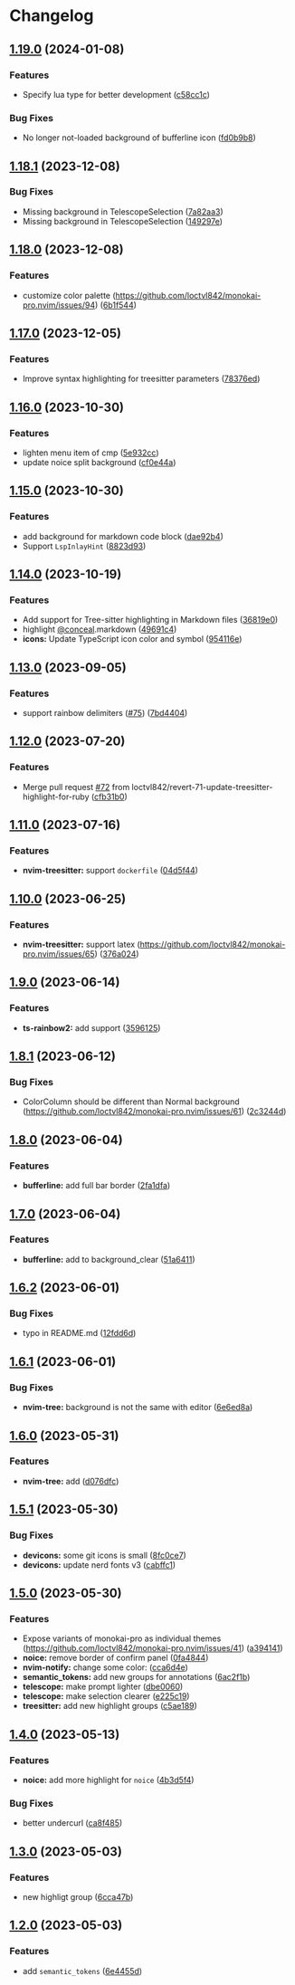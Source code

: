 # Changelog

## [1.19.0](https://github.com/loctvl842/monokai-pro.nvim/compare/v1.18.1...v1.19.0) (2024-01-08)


### Features

* Specify lua type for better development ([c58cc1c](https://github.com/loctvl842/monokai-pro.nvim/commit/c58cc1ca21df53c8b1d4d10cdb7e9a3f71de8aaf))


### Bug Fixes

* No longer not-loaded background of bufferline icon ([fd0b9b8](https://github.com/loctvl842/monokai-pro.nvim/commit/fd0b9b8ba25d7d04c2c565fbc29375541aae6137))

## [1.18.1](https://github.com/loctvl842/monokai-pro.nvim/compare/v1.18.0...v1.18.1) (2023-12-08)


### Bug Fixes

* Missing background in TelescopeSelection ([7a82aa3](https://github.com/loctvl842/monokai-pro.nvim/commit/7a82aa3a97a2ef3e9c3db3fa8a83e1183562157d))
* Missing background in TelescopeSelection ([149297e](https://github.com/loctvl842/monokai-pro.nvim/commit/149297e3a07c9dd2565ca5f1f16ffe34633ac8d4))

## [1.18.0](https://github.com/loctvl842/monokai-pro.nvim/compare/v1.17.0...v1.18.0) (2023-12-08)


### Features

* customize color palette (https://github.com/loctvl842/monokai-pro.nvim/issues/94) ([6b1f544](https://github.com/loctvl842/monokai-pro.nvim/commit/6b1f544361833a548702e9d548ad994ab0db88fb))

## [1.17.0](https://github.com/loctvl842/monokai-pro.nvim/compare/v1.16.0...v1.17.0) (2023-12-05)


### Features

* Improve syntax highlighting for treesitter parameters ([78376ed](https://github.com/loctvl842/monokai-pro.nvim/commit/78376ed8493fe149f872a6a34fc5c6c48375f008))

## [1.16.0](https://github.com/loctvl842/monokai-pro.nvim/compare/v1.15.0...v1.16.0) (2023-10-30)


### Features

* lighten menu item of cmp ([5e932cc](https://github.com/loctvl842/monokai-pro.nvim/commit/5e932ccaf282b2734ce0feb9d80d5726364582a5))
* update noice split background ([cf0e44a](https://github.com/loctvl842/monokai-pro.nvim/commit/cf0e44a2de2b08bfe5917e30bdabf808100df862))

## [1.15.0](https://github.com/loctvl842/monokai-pro.nvim/compare/v1.14.0...v1.15.0) (2023-10-30)


### Features

* add background for markdown code block ([dae92b4](https://github.com/loctvl842/monokai-pro.nvim/commit/dae92b47c7ae8d84cc2f2c39188e932e4f65f542))
* Support `LspInlayHint` ([8823d93](https://github.com/loctvl842/monokai-pro.nvim/commit/8823d93a6fa26e11b13034c892168a8a8a3a2a78))

## [1.14.0](https://github.com/loctvl842/monokai-pro.nvim/compare/v1.13.0...v1.14.0) (2023-10-19)


### Features

* Add support for Tree-sitter highlighting in Markdown files ([36819e0](https://github.com/loctvl842/monokai-pro.nvim/commit/36819e0c6adb080dcc3405d91b7e84a8ef645561))
* highlight [@conceal](https://github.com/conceal).markdown ([49691c4](https://github.com/loctvl842/monokai-pro.nvim/commit/49691c4e30ac880ffb73c454feff2e2ff03901f4))
* **icons:** Update TypeScript icon color and symbol ([954116e](https://github.com/loctvl842/monokai-pro.nvim/commit/954116ecbc03d3601bef0da8a7a33f3c02400663))

## [1.13.0](https://github.com/loctvl842/monokai-pro.nvim/compare/v1.12.0...v1.13.0) (2023-09-05)


### Features

* support rainbow delimiters ([#75](https://github.com/loctvl842/monokai-pro.nvim/issues/75)) ([7bd4404](https://github.com/loctvl842/monokai-pro.nvim/commit/7bd4404a0c02c44a4a51d858ac42b1d65b359db9))

## [1.12.0](https://github.com/loctvl842/monokai-pro.nvim/compare/v1.11.0...v1.12.0) (2023-07-20)


### Features

* Merge pull request [#72](https://github.com/loctvl842/monokai-pro.nvim/issues/72) from loctvl842/revert-71-update-treesitter-highlight-for-ruby ([cfb31b0](https://github.com/loctvl842/monokai-pro.nvim/commit/cfb31b08dc32fae7afdb61f36ba18ab4b2c66678))

## [1.11.0](https://github.com/loctvl842/monokai-pro.nvim/compare/v1.10.0...v1.11.0) (2023-07-16)


### Features

* **nvim-treesitter:** support `dockerfile` ([04d5f44](https://github.com/loctvl842/monokai-pro.nvim/commit/04d5f442b72639ca1588189c2beaee58d745ae72))

## [1.10.0](https://github.com/loctvl842/monokai-pro.nvim/compare/v1.9.0...v1.10.0) (2023-06-25)


### Features

* **nvim-treesitter:** support latex (https://github.com/loctvl842/monokai-pro.nvim/issues/65) ([376a024](https://github.com/loctvl842/monokai-pro.nvim/commit/376a02487d6aa60826beb7e36c036faae4da27f8))

## [1.9.0](https://github.com/loctvl842/monokai-pro.nvim/compare/v1.8.1...v1.9.0) (2023-06-14)


### Features

* **ts-rainbow2:** add support ([3596125](https://github.com/loctvl842/monokai-pro.nvim/commit/3596125f06f9c165b3846134ff8e9d7586e9bc81))

## [1.8.1](https://github.com/loctvl842/monokai-pro.nvim/compare/v1.8.0...v1.8.1) (2023-06-12)


### Bug Fixes

* ColorColumn should be different than Normal background (https://github.com/loctvl842/monokai-pro.nvim/issues/61) ([2c3244d](https://github.com/loctvl842/monokai-pro.nvim/commit/2c3244df2ad94227279fd10cc3a3dbe628eb21ef))

## [1.8.0](https://github.com/loctvl842/monokai-pro.nvim/compare/v1.7.0...v1.8.0) (2023-06-04)


### Features

* **bufferline:** add full bar border ([2fa1dfa](https://github.com/loctvl842/monokai-pro.nvim/commit/2fa1dfa0404fbb0ef0eb1b3f6b12d25bdcbe8caa))

## [1.7.0](https://github.com/loctvl842/monokai-pro.nvim/compare/v1.6.2...v1.7.0) (2023-06-04)


### Features

* **bufferline:** add to background_clear ([51a6411](https://github.com/loctvl842/monokai-pro.nvim/commit/51a64114adf3d5e83ba44c434f818143bd2cd00f))

## [1.6.2](https://github.com/loctvl842/monokai-pro.nvim/compare/v1.6.1...v1.6.2) (2023-06-01)


### Bug Fixes

* typo in README.md ([12fdd6d](https://github.com/loctvl842/monokai-pro.nvim/commit/12fdd6d9baf117257492c79c16351b1100fa4074))

## [1.6.1](https://github.com/loctvl842/monokai-pro.nvim/compare/v1.6.0...v1.6.1) (2023-06-01)


### Bug Fixes

* **nvim-tree:** background is not the same with editor ([6e6ed8a](https://github.com/loctvl842/monokai-pro.nvim/commit/6e6ed8aa931f6aa949e3f31bd4bfbee9cf1e49b5))

## [1.6.0](https://github.com/loctvl842/monokai-pro.nvim/compare/v1.5.1...v1.6.0) (2023-05-31)


### Features

* **nvim-tree:** add ([d076dfc](https://github.com/loctvl842/monokai-pro.nvim/commit/d076dfcfa6ccfac781d6047bd145b5aa896c664f))

## [1.5.1](https://github.com/loctvl842/monokai-pro.nvim/compare/v1.5.0...v1.5.1) (2023-05-30)


### Bug Fixes

* **devicons:** some git icons is small ([8fc0ce7](https://github.com/loctvl842/monokai-pro.nvim/commit/8fc0ce72f4aeaf9a8cd406e736417e251d0db2b5))
* **devicons:** update nerd fonts v3 ([cabffc1](https://github.com/loctvl842/monokai-pro.nvim/commit/cabffc1569fc0c123919e7ba544c69df4e1dc23f))

## [1.5.0](https://github.com/loctvl842/monokai-pro.nvim/compare/v1.4.0...v1.5.0) (2023-05-30)


### Features

* Expose variants of monokai-pro as individual themes (https://github.com/loctvl842/monokai-pro.nvim/issues/41) ([a394141](https://github.com/loctvl842/monokai-pro.nvim/commit/a394141fc993c39d9ffce5b8b6fcab7308d3cf6f))
* **noice:** remove border of confirm panel ([0fa4844](https://github.com/loctvl842/monokai-pro.nvim/commit/0fa4844cdabf92ff5719994e0410178ffc0be077))
* **nvim-notify:** change some color: ([cca6d4e](https://github.com/loctvl842/monokai-pro.nvim/commit/cca6d4e478c6fbc86e24221d03e0c5528664851b))
* **semantic_tokens:** add new groups for annotations ([6ac2f1b](https://github.com/loctvl842/monokai-pro.nvim/commit/6ac2f1b6821dfbe5fd953e38526ac6402ebb67c6))
* **telescope:** make prompt lighter ([dbe0060](https://github.com/loctvl842/monokai-pro.nvim/commit/dbe00603c4194d98a579d1f66bd27b2a178df3e3))
* **telescope:** make selection clearer ([e225c19](https://github.com/loctvl842/monokai-pro.nvim/commit/e225c198635640143d9e9d3f27e02514ed7a00f3))
* **treesitter:** add new highlight groups ([c5ae189](https://github.com/loctvl842/monokai-pro.nvim/commit/c5ae189864f955d8f696865800374072e1ab8a6a))

## [1.4.0](https://github.com/loctvl842/monokai-pro.nvim/compare/v1.3.0...v1.4.0) (2023-05-13)


### Features

* **noice:** add more highlight for `noice` ([4b3d5f4](https://github.com/loctvl842/monokai-pro.nvim/commit/4b3d5f4c22185f635810d1707113b716b08ac0f1))


### Bug Fixes

* better undercurl ([ca8f485](https://github.com/loctvl842/monokai-pro.nvim/commit/ca8f4851564f8bf5d90a69f6837eda50c2291046))

## [1.3.0](https://github.com/loctvl842/monokai-pro.nvim/compare/v1.2.0...v1.3.0) (2023-05-03)


### Features

* new highligt group ([6cca47b](https://github.com/loctvl842/monokai-pro.nvim/commit/6cca47b5ce1196a015eb5fd8b65c53bd8fa36386))

## [1.2.0](https://github.com/loctvl842/monokai-pro.nvim/compare/v1.1.10...v1.2.0) (2023-05-03)


### Features

* add `semantic_tokens` ([6e4455d](https://github.com/loctvl842/monokai-pro.nvim/commit/6e4455db8098e16f1df45b3e96e290e2345ed7c7))
